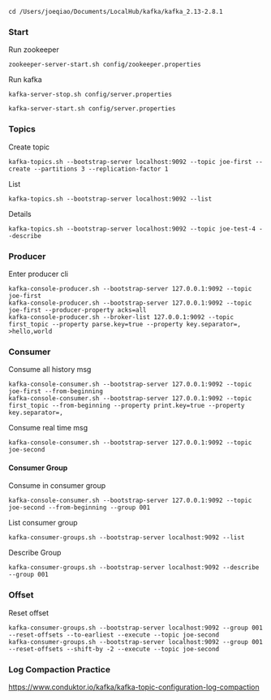 ```
cd /Users/joeqiao/Documents/LocalHub/kafka/kafka_2.13-2.8.1
```
### Start
Run zookeeper
```
zookeeper-server-start.sh config/zookeeper.properties
```

Run kafka
```
kafka-server-stop.sh config/server.properties

kafka-server-start.sh config/server.properties
```

### Topics
Create topic
```
kafka-topics.sh --bootstrap-server localhost:9092 --topic joe-first --create --partitions 3 --replication-factor 1
```
List
```
kafka-topics.sh --bootstrap-server localhost:9092 --list
```
Details
```
kafka-topics.sh --bootstrap-server localhost:9092 --topic joe-test-4 --describe
```

### Producer
Enter producer cli
```
kafka-console-producer.sh --bootstrap-server 127.0.0.1:9092 --topic joe-first
kafka-console-producer.sh --bootstrap-server 127.0.0.1:9092 --topic joe-first --producer-property acks=all
kafka-console-producer.sh --broker-list 127.0.0.1:9092 --topic first_topic --property parse.key=true --property key.separator=,
>hello,world
```

### Consumer
Consume all history msg
```
kafka-console-consumer.sh --bootstrap-server 127.0.0.1:9092 --topic joe-first --from-beginning
kafka-console-consumer.sh --bootstrap-server 127.0.0.1:9092 --topic first_topic --from-beginning --property print.key=true --property key.separator=,
```
Consume real time msg
```
kafka-console-consumer.sh --bootstrap-server 127.0.0.1:9092 --topic joe-second
```
#### Consumer Group
Consume in consumer group
```
kafka-console-consumer.sh --bootstrap-server 127.0.0.1:9092 --topic joe-second --from-beginning --group 001
```
List consumer group
```
kafka-consumer-groups.sh --bootstrap-server localhost:9092 --list
```
Describe Group
```
kafka-consumer-groups.sh --bootstrap-server localhost:9092 --describe --group 001
```

### Offset
Reset offset
```
kafka-consumer-groups.sh --bootstrap-server localhost:9092 --group 001 --reset-offsets --to-earliest --execute --topic joe-second
kafka-consumer-groups.sh --bootstrap-server localhost:9092 --group 001 --reset-offsets --shift-by -2 --execute --topic joe-second
```

### Log Compaction Practice
https://www.conduktor.io/kafka/kafka-topic-configuration-log-compaction